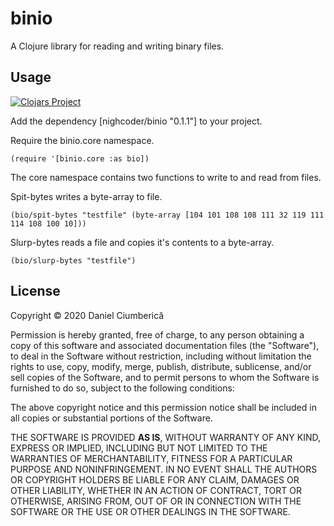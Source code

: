 # binio

A Clojure library for reading and writing binary files.

## Usage

[![Clojars Project](https://img.shields.io/clojars/v/org.clojars.nighcoder/binio.svg)](https://clojars.org/org.clojars.nighcoder/binio)

Add the dependency [nighcoder/binio "0.1.1"] to your project.

Require the binio.core namespace.

`(require '[binio.core :as bio])`

The core namespace contains two functions to write to and read from files.

Spit-bytes writes a byte-array to file.

`(bio/spit-bytes "testfile" (byte-array [104 101 108 108 111 32 119 111 114 108 100 10]))`

Slurp-bytes reads a file and copies it's contents to a byte-array.

`(bio/slurp-bytes "testfile")`

## License

Copyright © 2020 Daniel Ciumberică

Permission is hereby granted, free of charge, to any person obtaining a copy
of this software and associated documentation files (the "Software"), to deal
in the Software without restriction, including without limitation the rights
to use, copy, modify, merge, publish, distribute, sublicense, and/or sell
copies of the Software, and to permit persons to whom the Software is
furnished to do so, subject to the following conditions:

The above copyright notice and this permission notice shall be included in all
copies or substantial portions of the Software.

THE SOFTWARE IS PROVIDED **AS IS**, WITHOUT WARRANTY OF ANY KIND, EXPRESS OR
IMPLIED, INCLUDING BUT NOT LIMITED TO THE WARRANTIES OF MERCHANTABILITY,
FITNESS FOR A PARTICULAR PURPOSE AND NONINFRINGEMENT. IN NO EVENT SHALL THE
AUTHORS OR COPYRIGHT HOLDERS BE LIABLE FOR ANY CLAIM, DAMAGES OR OTHER
LIABILITY, WHETHER IN AN ACTION OF CONTRACT, TORT OR OTHERWISE, ARISING FROM,
OUT OF OR IN CONNECTION WITH THE SOFTWARE OR THE USE OR OTHER DEALINGS IN THE
SOFTWARE.
